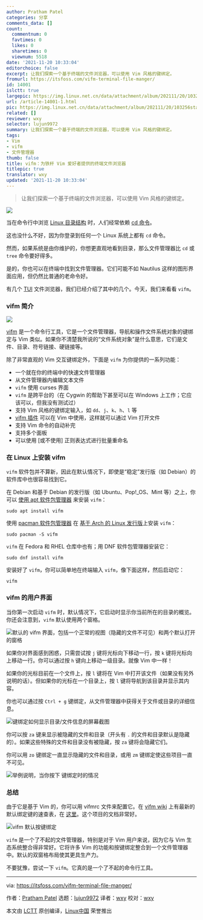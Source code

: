 ```yaml
---
author: Pratham Patel
categories: 分享
comments_data: []
count:
  commentnum: 0
  favtimes: 0
  likes: 0
  sharetimes: 0
  viewnum: 5518
date: '2021-11-20 10:33:04'
editorchoice: false
excerpt: 让我们探索一个基于终端的文件浏览器，可以使用 Vim 风格的键绑定。
fromurl: https://itsfoss.com/vifm-terminal-file-manger/
id: 14001
islctt: true
largepic: https://img.linux.net.cn/data/attachment/album/202111/20/103256stau7uhetccj7uun.png
url: /article-14001-1.html
pic: https://img.linux.net.cn/data/attachment/album/202111/20/103256stau7uhetccj7uun.png.thumb.jpg
related: []
reviewer: wxy
selector: lujun9972
summary: 让我们探索一个基于终端的文件浏览器，可以使用 Vim 风格的键绑定。
tags:
- Vim
- vifm
- 文件管理器
thumb: false
title: vifm：为铁杆 Vim 爱好者提供的终端文件浏览器
titlepic: true
translator: wxy
updated: '2021-11-20 10:33:04'
---
```



> 
> 让我们探索一个基于终端的文件浏览器，可以使用 Vim 风格的键绑定。
> 
> 
> 


![](https://img.linux.net.cn/data/attachment/album/202111/20/103256stau7uhetccj7uun.png)


当在命令行中浏览 [Linux 目录结构](https://linuxhandbook.com/linux-directory-structure/) 时，人们经常依赖 [cd 命令](https://linuxhandbook.com/cd-command-examples/)。


这也没什么不好，因为你登录到任何一个 Linux 系统上都有 `cd` 命令。


然而，如果系统是由你维护的，你想更直观地看到目录，那么文件管理器比 `cd` 或 `tree` 命令要好得多。


是的，你也可以在终端中找到文件管理器。它们可能不如 Nautilus 这样的图形界面应用，但仍然比普通的老命令好。


有几个 [TUI](https://itsfoss.com/gui-cli-tui/) 文件浏览器，我们已经介绍了其中的几个。今天，我们来看看 `vifm`。


### vifm 简介


![](https://img.linux.net.cn/data/attachment/album/202111/20/103304e318nfadf21c8aqg.png)


[vifm](https://github.com/vifm/vifm) 是一个命令行工具，它是一个文件管理器，导航和操作文件系统对象的键绑定与 Vim 类似。如果你不清楚我所说的“文件系统对象”是什么意思，它们是文件、目录、符号链接、硬链接等。


除了非常直观的 Vim 交互键绑定外，下面是 `vifm` 为你提供的一系列功能：


* 一个就在你的终端中的快速文件管理器
* 从文件管理器内编辑文本文件
* `vifm` 使用 curses 界面
* `vifm` 是跨平台的（在 Cygwin 的帮助下甚至可以在 Windows 上工作；它应该可以，但我没有测试过）
* 支持 Vim 风格的键绑定输入，如 `dd`、`j`、`k`、`h`、`l` 等
* [vifm 插件](https://github.com/vifm/vifm.vim) 可以在 Vim 中使用，这样就可以通过 Vim 打开文件
* 支持 Vim 命令的自动补完
* 支持多个面板
* 可以使用 [或不使用] 正则表达式进行批量重命名


### 在 Linux 上安装 vifm


`vifm` 软件包并不算新，因此在默认情况下，即使是“稳定”发行版（如 Debian）的软件库中也很容易找到它。


在 Debian 和基于 Debian 的发行版（如 Ubuntu、Pop!\_OS、Mint 等）之上，你可以 [使用 apt 软件包管理器](https://itsfoss.com/apt-command-guide/) 来安装 `vifm`：



```
sudo apt install vifm

```

使用 [pacman 软件包管理器](https://itsfoss.com/pacman-command/) 在 [基于 Arch 的 Linux 发行版](https://itsfoss.com/arch-based-linux-distros/)上安装 `vifm`：



```
sudo pacman -S vifm

```

`vifm` 在 Fedora 和 RHEL 仓库中也有；用 DNF 软件包管理器安装它：



```
sudo dnf install vifm

```

安装好了 `vifm`，你可以简单地在终端输入 `vifm`，像下面这样，然后启动它：



```
vifm

```

### vifm 的用户界面


当你第一次启动 `vifm` 时，默认情况下，它启动时显示你当前所在的目录的概览。你还会注意到，`vifm` 默认使用两个窗格。


![默认的 vifm 界面，包括一个正常的视图（隐藏的文件不可见）和两个默认打开的窗格](https://img.linux.net.cn/data/attachment/album/202111/20/103304an2qml4oqhi52iol.jpg)


如果你对界面感到困惑，只需尝试按 `j` 键将光标向下移动一行，按 `k` 键将光标向上移动一行。你可以通过按 `h` 键向上移动一级目录。就像 Vim 中一样！


如果你的光标目前在一个文件上，按 `l` 键将在 Vim 中打开该文件（如果没有另外说明的话）。但如果你的光标在一个目录上，按 `l` 键将导航到该目录并显示其内容。


你也可以通过按 `Ctrl + g` 键绑定，从文件管理器中获得关于文件或目录的详细信息。


![ 键绑定如何显示目录/文件信息的屏幕截图](https://img.linux.net.cn/data/attachment/album/202111/20/103305b5p4p733botb4u42.jpg)


你可以按 `za` 键来显示被隐藏的文件和目录（开头有 `.` 的文件和目录默认是隐藏的）。如果这些特殊的文件和目录没有被隐藏，按 `za` 键将会隐藏它们。


你可以用 `zo` 键绑定一直显示隐藏的文件和目录，或用 `zm` 键绑定使这些项目一直不可见。


![举例说明，当你按下  键绑定时的情况](https://img.linux.net.cn/data/attachment/album/202111/20/103305u29fgcchgcuvt9vu.jpg)


### 总结


由于它是基于 Vim 的，你可以用 vifmrc 文件来配置它。在 [vifm wiki](https://wiki.vifm.info/index.php/Main_Page) 上有最新的默认绑定键的速查表，在 [这里](https://vifm.info/cheatsheets.shtml)。这个项目的文档非常好。


![vifm 默认按键绑定](https://img.linux.net.cn/data/attachment/album/202111/20/103305eojv43boujj1dqy3.jpg)


`vifm` 是一个了不起的文件管理器，特别是对于 Vim 用户来说，因为它与 Vim 生态系统整合得非常好。它将许多 Vim 的功能和按键绑定整合到一个文件管理器中。默认的双窗格布局使其更具生产力。


不要犹豫，尝试一下 `vifm`。它真的是一个了不起的命令行工具。




---


via: <https://itsfoss.com/vifm-terminal-file-manger/>


作者：[Pratham Patel](https://itsfoss.com/author/pratham/) 选题：[lujun9972](https://github.com/lujun9972) 译者：[wxy](https://github.com/wxy) 校对：[wxy](https://github.com/wxy)


本文由 [LCTT](https://github.com/LCTT/TranslateProject) 原创编译，[Linux中国](https://linux.cn/) 荣誉推出